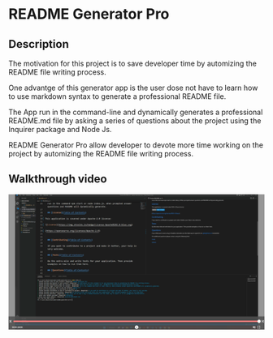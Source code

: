 # README Generator Pro

## Description

The motivation for this project is to save developer time by automizing the README file writing process.

One advantge of this generator app is the user dose not have to learn how to use markdown syntax to generate a professional README file.

The App run in the command-line and dynamically generates a professional README.md file by asking a series of questions about the project using the Inquirer package and Node Js.

README Generator Pro allow developer to devote more time working on the project by automizing the README file writing process.

## Walkthrough video

[![Walkthrough video](./assets/images/readme-screen.png)](https://drive.google.com/file/d/1gNP564C8U525nLOBQfgkZNm09UVfrBJ9/view "Readme walkthrough")
